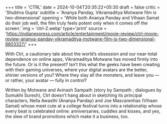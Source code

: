 +++
title = 'CTRL'
date = 2024-10-04T20:35:22+05:30
draft = false
critic = 'Shubhra Gupta'
subtitle = 'Ananya Panday, Vikramaditya Motwane film is two-dimensional'
opening = 'While both Ananya Panday and Vihaan Samat do their job well, the film truly feels potent only when it comes off the screen.'
img = 'ctrl-2.webp'
type='print'
source = 'https://indianexpress.com/article/entertainment/movie-review/ctrl-movie-review-ananya-panday-vikramaditya-motwane-film-is-two-dimensional-9603327/'
+++

With Ctrl, a cautionary tale about the world’s obsession and our near-total dependence on online apps, Vikramaditya Motwane has moved firmly into the future. Or is it the present? Isn’t this what the geeks have been creating with their gaming universes, where your digital avatars are the better, shinier versions of you? Where they slay all the monsters, and leave you &mdash; or rather, your avatar &mdash; fully in control?

Written by Motwane and Avinash Sampath (story by Sampath ; dialogues by Sumukhi Suresh), Ctrl doesn’t hang about in sketching its principal characters, Nella Awasthi (Ananya Panday) and Joe Mascarenhas (Vihaan Samat) whose meet cute at a college festival turns into a relationship whose every beat is celebrated online: anniversaries, cuddles and kisses, and yes, the slew of brand promotions which make it a business, too.
